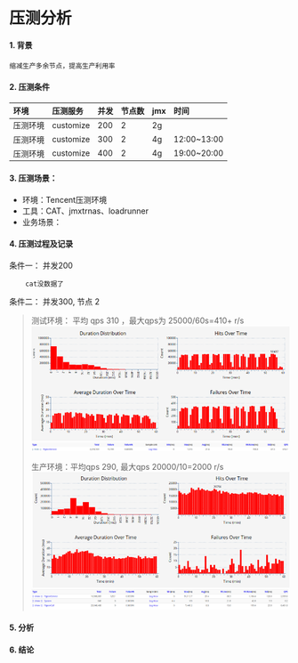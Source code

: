 # 压测分析

#### 1. 背景

```
缩减生产多余节点，提高生产利用率
```

#### 2. 压测条件

| **环境** | **压测服务** | **并发** | **节点数** | **jmx** | 时间 |
| :--- | :--- | :--- | :--- | :--- | :--- |
| 压测环境 | customize | 200 | 2 | 2g |  |
| 压测环境 | customize | 300 | 2 | 4g | 12:00~13:00 |
| 压测环境 | customize | 400 | 2 | 4g | 19:00~20:00 |

#### 3. 压测场景：

* 环境：Tencent压测环境
* 工具：CAT、jmxtrnas、loadrunner
* 业务场景：

#### 4. 压测过程及记录

条件一：   并发200

```
    cat没数据了
```

条件二： 并发300, 节点 2

> 测试环境： 平均 qps 310 ，最大qps为 25000/60s=410+  r/s    ![](/assets/cat300-1.png)![](/assets/cat300-2.png)
>
> 生产环境：平均qps 290, 最大qps 20000/10=2000 r/s![](/assets/cat300-p1.png)![](/assets/cat300-p2.png)

#### 5. 分析

#### 6. 结论



